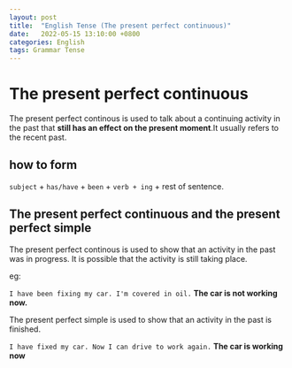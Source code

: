 ```yaml
---
layout: post
title:  "English Tense (The present perfect continuous)"
date:   2022-05-15 13:10:00 +0800
categories: English
tags: Grammar Tense
---
```


# The present perfect continuous

The present perfect continous is used to talk about a continuing activity in the past that **still has an effect on the present moment**.It usually refers to the recent past.

## how to form

`subject` + `has/have` + `been` + `verb + ing` + rest of sentence.

## The present perfect continuous and the present perfect simple

The present perfect continous is used to show that an activity in the past was in progress. It is possible that the activity is still taking place.

eg:

`I have been fixing my car. I'm covered in oil.`
**The car is not working now.**

The present perfect simple is used to show that an activity in the past is finished.

`I have fixed my car. Now I can drive to work again.`
**The car is working now**


